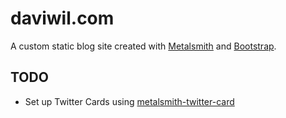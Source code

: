 # daviwil.com

A custom static blog site created with [Metalsmith](http://www.metalsmith.io/) and [Bootstrap](http://getbootstrap.com/).

## TODO

- Set up Twitter Cards using [metalsmith-twitter-card](https://github.com/vitaliy-bobrov/metalsmith-twitter-card)

